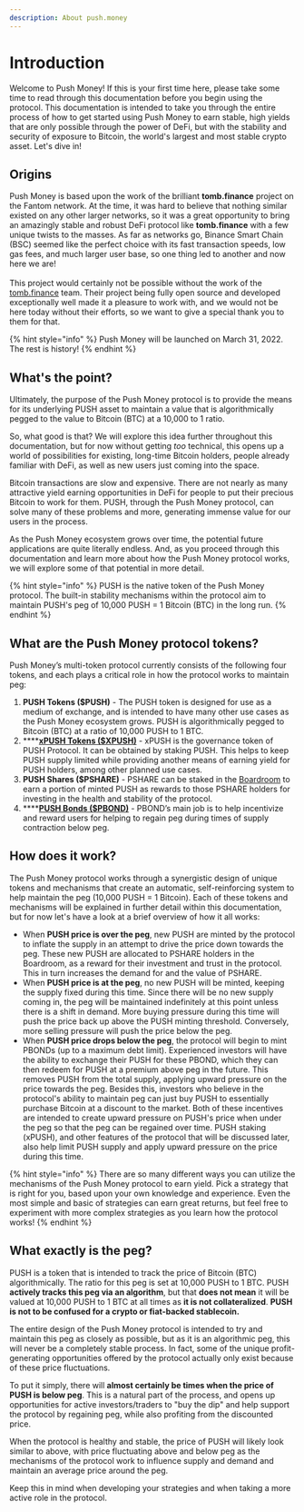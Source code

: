 ```yaml
---
description: About push.money
---
```


# Introduction

Welcome to Push Money! If this is your first time here, please take some time to read through this documentation before you begin using the protocol. This documentation is intended to take you through the entire process of how to get started using Push Money to earn stable, high yields that are only possible through the power of DeFi, but with the stability and security of exposure to Bitcoin, the world's largest and most stable crypto asset. Let's dive in!

## Origins

Push Money is based upon the work of the brilliant **tomb.finance** project on the Fantom network. At the time, it was hard to believe that nothing similar existed on any other larger networks, so it was a great opportunity to bring an amazingly stable and robust DeFi protocol like **tomb.finance** with a few unique twists to the masses. As far as networks go, Binance Smart Chain (BSC) seemed like the perfect choice with its fast transaction speeds, low gas fees, and much larger user base, so one thing led to another and now here we are!\
\
This project would certainly not be possible without the work of the [tomb.finance](https://tomb.finance) team. Their project being fully open source and developed exceptionally well made it a pleasure to work with, and we would not be here today without their efforts, so we want to give a special thank you to them for that.

{% hint style="info" %}
Push Money will be launched on March 31, 2022. The rest is history!
{% endhint %}

## What's the point?

Ultimately, the purpose of the Push Money protocol is to provide the means for its underlying PUSH asset to maintain a value that is algorithmically pegged to the value to Bitcoin (BTC) at a 10,000 to 1 ratio.

So, what good is that? We will explore this idea further throughout this documentation, but for now without getting _too_ technical, this opens up a world of possibilities for existing, long-time Bitcoin holders, people already familiar with DeFi, as well as new users just coming into the space.

Bitcoin transactions are slow and expensive. There are not nearly as many attractive yield earning opportunities in DeFi for people to put their precious Bitcoin to work for them. PUSH, through the Push Money protocol, can solve many of these problems and more, generating immense value for our users in the process.

As the Push Money ecosystem grows over time, the potential future applications are quite literally endless. And, as you proceed through this documentation and learn more about how the Push Money protocol works, we will explore some of that potential in more detail.

{% hint style="info" %}
PUSH is the native token of the Push Money protocol. The built-in stability mechanisms within the protocol aim to maintain PUSH's peg of 10,000 PUSH = 1 Bitcoin (BTC) in the long run.
{% endhint %}

## What are the Push Money protocol tokens?

Push Money’s multi-token protocol currently consists of the following four tokens, and each plays a critical role in how the protocol works to maintain peg:

1. **PUSH Tokens ($PUSH)** - The PUSH token is designed for use as a medium of exchange, and is intended to have many other use cases as the Push Money ecosystem grows. PUSH is algorithmically pegged to Bitcoin (BTC) at a ratio of 10,000 PUSH to 1 BTC.
2. \*\*\*\*[**xPUSH Tokens ($XPUSH)**](protocol/xpush-push-staking.md) - xPUSH is the governance token of PUSH Protocol. It can be obtained by staking PUSH. This helps to keep PUSH supply limited while providing another means of earning yield for PUSH holders, among other planned use cases.
3. **PUSH Shares ($PSHARE)** - PSHARE can be staked in the [Boardroom](protocol/boardroom.md) to earn a portion of minted PUSH as rewards to those PSHARE holders for investing in the health and stability of the protocol.
4. \*\*\*\*[**PUSH Bonds ($PBOND)**](protocol/pushes-mechanism.md) - PBOND’s main job is to help incentivize and reward users for helping to regain peg during times of supply contraction below peg.

## How does it work?

The Push Money protocol works through a synergistic design of unique tokens and mechanisms that create an automatic, self-reinforcing system to help maintain the peg (10,000 PUSH = 1 Bitcoin). Each of these tokens and mechanisms will be explained in further detail within this documentation, but for now let's have a look at a brief overview of how it all works:

* When **PUSH price is over the peg**, new PUSH are minted by the protocol to inflate the supply in an attempt to drive the price down towards the peg. These new PUSH are allocated to PSHARE holders in the Boardroom, as a reward for their investment and trust in the protocol. This in turn increases the demand for and the value of PSHARE.
* When **PUSH price is at the peg**, no new PUSH will be minted, keeping the supply fixed during this time. Since there will be no new supply coming in, the peg will be maintained indefinitely at this point unless there is a shift in demand. More buying pressure during this time will push the price back up above the PUSH minting threshold. Conversely, more selling pressure will push the price below the peg.
* When **PUSH price drops below the peg**, the protocol will begin to mint PBONDs (up to a maximum debt limit). Experienced investors will have the ability to exchange their PUSH for these PBOND, which they can then redeem for PUSH at a premium above peg in the future. This removes PUSH from the total supply, applying upward pressure on the price towards the peg. Besides this, investors who believe in the protocol's ability to maintain peg can just buy PUSH to essentially purchase Bitcoin at a discount to the market. Both of these incentives are intended to create upward pressure on PUSH's price when under the peg so that the peg can be regained over time. PUSH staking (xPUSH), and other features of the protocol that will be discussed later, also help limit PUSH supply and apply upward pressure on the price during this time.

{% hint style="info" %}
There are so many different ways you can utilize the mechanisms of the Push Money protocol to earn yield. Pick a strategy that is right for you, based upon your own knowledge and experience. Even the most simple and basic of strategies can earn great returns, but feel free to experiment with more complex strategies as you learn how the protocol works!
{% endhint %}

## What exactly is the peg?

PUSH is a token that is intended to track the price of Bitcoin (BTC) algorithmically. The ratio for this peg is set at 10,000 PUSH to 1 BTC. PUSH **actively tracks this peg via an algorithm**, but that **does not mean** it will be valued at 10,000 PUSH to 1 BTC at all times as **it is not collateralized**. **PUSH is not to be confused for a crypto or fiat-backed stablecoin.**

The entire design of the Push Money protocol is intended to try and maintain this peg as closely as possible, but as it is an algorithmic peg, this will never be a completely stable process. In fact, some of the unique profit-generating opportunities offered by the protocol actually only exist because of these price fluctuations.

To put it simply, there will **almost certainly be times when the price of PUSH is below peg**. This is a natural part of the process, and opens up opportunities for active investors/traders to "buy the dip" and help support the protocol by regaining peg, while also profiting from the discounted price.

When the protocol is healthy and stable, the price of PUSH will likely look similar to above, with price fluctuating above and below peg as the mechanisms of the protocol work to influence supply and demand and maintain an average price around the peg.

Keep this in mind when developing your strategies and when taking a more active role in the protocol.
